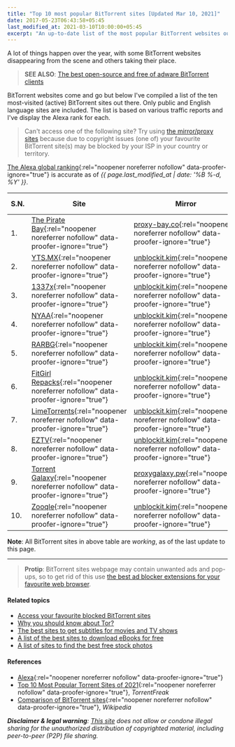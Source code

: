 ```yaml
---
title: "Top 10 most popular BitTorrent sites [Updated Mar 10, 2021]"
date: 2017-05-23T06:43:58+05:45
last_modified_at: 2021-03-10T10:00:00+05:45
excerpt: "An up-to-date list of the most popular BitTorrent websites out there."
---
```


A lot of things happen over the year, with some BitTorrent websites disappearing from the scene and others taking their place.

> **SEE ALSO**: [The best open-source and free of adware BitTorrent clients](/the-best-open-source-bittorrent-clients/)

BitTorrent websites come and go but below I've compiled a list of the ten most-visited (active) BitTorrent sites out there. Only public and English language sites are included. The list is based on various traffic reports and I've display the Alexa rank for each.

> Can't access one of the following site? Try using [the mirror/proxy sites](/access-your-favourite-blocked-bittorrent-sites/) because due to copyright issues (one of) your favourite BitTorrent site(s) may be blocked by your ISP in your country or territory.

[The Alexa global ranking](https://www.alexa.com/siteinfo){:rel="noopener noreferrer nofollow" data-proofer-ignore="true"} is accurate as of _{{ page.last_modified_at | date: '%B %-d, %Y' }}_.

| S.N. | Site                                                                                                             | Mirror                                                                                                                 | Specialization | RSS | Alexa Rank |
| ---- | ---------------------------------------------------------------------------------------------------------------- | ---------------------------------------------------------------------------------------------------------------------- | -------------- | --- | ---------- |
| 1.   | [The Pirate Bay](https://thepiratebay.org/){:rel="noopener noreferrer nofollow" data-proofer-ignore="true"}      | [proxy-bay.co](https://proxy-bay.co/){:rel="noopener noreferrer nofollow" data-proofer-ignore="true"}                  | -              | Yes | 341        |
| 2.   | [YTS.MX](https://yts.mx/){:rel="noopener noreferrer nofollow" data-proofer-ignore="true"}                        | [unblockit.kim](https://yts.unblockit.kim/){:rel="noopener noreferrer nofollow" data-proofer-ignore="true"}            | Movies         | Yes | 404        |
| 3.   | [1337x](https://1337x.to/){:rel="noopener noreferrer nofollow" data-proofer-ignore="true"}                       | [unblockit.kim](https://1337x.unblockit.kim/){:rel="noopener noreferrer nofollow" data-proofer-ignore="true"}          | -              | No  | 414        |
| 4.   | [NYAA](https://nyaa.si/){:rel="noopener noreferrer nofollow" data-proofer-ignore="true"}                         | [unblockit.kim](http://nyaa.unblockit.kim/){:rel="noopener noreferrer nofollow" data-proofer-ignore="true"}            | Anime          | Yes | 749        |
| 5.   | [RARBG](https://rarbg.to/){:rel="noopener noreferrer nofollow" data-proofer-ignore="true"}                       | [unblockit.kim](https://rarbg.unblockit.kim/){:rel="noopener noreferrer nofollow" data-proofer-ignore="true"}          | -              | Yes | 839        |
| 6.   | [FitGirl Repacks](https://fitgirl-repacks.site/){:rel="noopener noreferrer nofollow" data-proofer-ignore="true"} | [unblockit.kim](https://fitgirlrepacks.unblockit.kim/){:rel="noopener noreferrer nofollow" data-proofer-ignore="true"} | Games          | No  | 2,278      |
| 7.   | [LimeTorrents](https://www.limetorrents.info/){:rel="noopener noreferrer nofollow" data-proofer-ignore="true"}   | [unblockit.kim](https://limetorrents.unblockit.kim/){:rel="noopener noreferrer nofollow" data-proofer-ignore="true"}   | -              | Yes | 2,772      |
| 8.   | [EZTV](https://eztv.re/){:rel="noopener noreferrer nofollow" data-proofer-ignore="true"}                         | [unblockit.kim](https://eztv.unblockit.kim/){:rel="noopener noreferrer nofollow" data-proofer-ignore="true"}           | TV series      | Yes | 3,072      |
| 9.   | [Torrent Galaxy](https://torrentgalaxy.to/){:rel="noopener noreferrer nofollow" data-proofer-ignore="true"}      | [proxygalaxy.pw](https://proxygalaxy.pw/){:rel="noopener noreferrer nofollow" data-proofer-ignore="true"}              | -              | Yes | 4,609      |
| 10.  | [Zooqle](https://zooqle.com/){:rel="noopener noreferrer nofollow" data-proofer-ignore="true"}                    | [unblockit.kim](https://zooqle.unblockit.kim/){:rel="noopener noreferrer nofollow" data-proofer-ignore="true"}         | Search         | Yes | 6,449      |

**Note**: All BitTorrent sites in above table are _working_, as of the last update to this page.

---

> **Protip**: BitTorrent sites webpage may contain unwanted ads and pop-ups, so to get rid of this use [the best ad blocker extensions for your favourite web browser](/the-best-ad-blocker-extensions-for-your-favourite-web-browser-free-and-open-source/).

#### Related topics

- [Access your favourite blocked BitTorrent sites](/access-your-favourite-blocked-bittorrent-sites/)
- [Why you should know about Tor?](/why-you-should-know-about-tor/)
- [The best sites to get subtitles for movies and TV shows](/the-best-sites-to-get-subtitles-for-movies-and-tv-shows/)
- [A list of the best sites to download eBooks for free](/a-list-of-the-best-sites-to-download-ebooks-for-free/)
- [A list of sites to find the best free stock photos](/a-list-of-sites-to-find-the-best-free-stock-photos/)

#### References

- [Alexa](http://www.alexa.com/siteinfo){:rel="noopener noreferrer nofollow" data-proofer-ignore="true"}
- [Top 10 Most Popular Torrent Sites of 2021](https://torrentfreak.com/top-torrent-sites-2021-210103/){:rel="noopener noreferrer nofollow" data-proofer-ignore="true"}, _TorrentFreak_
- [Comparison of BitTorrent sites](http://en.wikipedia.org/wiki/Comparison_of_BitTorrent_sites){:rel="noopener noreferrer nofollow" data-proofer-ignore="true"}, _Wikipedia_

_**Disclaimer & legal warning**: [This site](/) does not allow or condone illegal sharing for the unauthorized distribution of copyrighted material, including peer-to-peer (P2P) file sharing._
